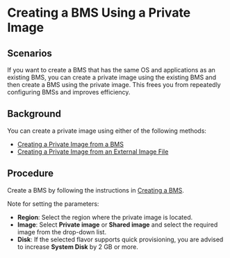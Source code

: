 # Creating a BMS Using a Private Image<a name="EN-US_TOPIC_0140737793"></a>

## Scenarios<a name="section19544752003"></a>

If you want to create a BMS that has the same OS and applications as an existing BMS, you can create a private image using the existing BMS and then create a BMS using the private image. This frees you from repeatedly configuring BMSs and improves efficiency.

## Background<a name="section1774471612495"></a>

You can create a private image using either of the following methods:

-   [Creating a Private Image from a BMS](creating-a-private-image-from-a-bms.md)
-   [Creating a Private Image from an External Image File](creating-a-private-image-from-an-external-image-file.md)

## Procedure<a name="section881117117416"></a>

Create a BMS by following the instructions in  [Creating a BMS](creating-a-bms.md).

Note for setting the parameters:

-   **Region**: Select the region where the private image is located.
-   **Image**: Select  **Private image**  or  **Shared image**  and select the required image from the drop-down list.
-   **Disk**: If the selected flavor supports quick provisioning, you are advised to increase  **System Disk**  by 2 GB or more.

